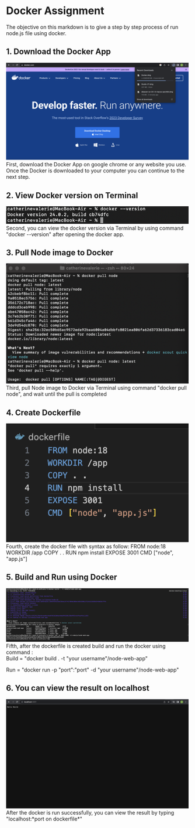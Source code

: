 # Docker Assignment
The objective on this markdown is to give a step by step process of run node.js file using docker.

## 1. Download the Docker App
<img src="Photos/download.png" alt="download docker app" style="width:500px">
First, download the Docker App on google chrome or any website you use. Once the Docker is downloaded to your computer you can continue to the next step.

## 2. View Docker version on Terminal
<img src="Photos/version.png" alt="view docker version" style="width:500px">
Second, you can view the docker version via Terminal by using command "docker --version" after opening the docker app.

## 3. Pull Node image to Docker
<img src="Photos/pullnode.png" alt="Pull Node to Docker" style="width:500px">
Third, pull Node image to Docker via Terminal using command "docker pull node", and wait until the pull is completed

## 4. Create Dockerfile
<img src="Photos/dockerfile.png" alt="dockerfile" style="width:500px">
Fourth, create the docker file with syntax as follow:
FROM node:18
WORKDIR /app
COPY . .
RUN npm install
EXPOSE 3001
CMD ["node", "app.js"]

## 5. Build and Run using Docker
<img src="Photos/build.png" alt="build and run docker" style="width:500px">
Fifth, after the dockerfile is created build and run the docker using command :<br>
Build = "docker build . -t "your username"/node-web-app"<br>

Run = "docker run -p "port":"port" -d "your username"/node-web-app"

## 6. You can view the result on localhost
<img src="Photos/result.png" alt="Result" style="width:500px">
After the docker is run successfully, you can view the result by typing "localhost:*port on dockerfile*"